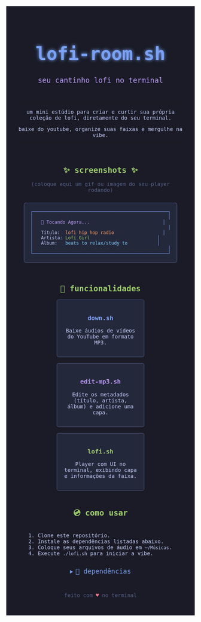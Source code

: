 <div align="center" style="background-color: #1a1b26; color: #c0caf5; font-family: monospace; padding: 2rem;">

<h1 style="color: #7aa2f7; font-size: 3rem; font-weight: bold; text-shadow: 0 0 10px #7aa2f7;">
  lofi-room.sh
</h1>

<p style="color: #bb9af7; font-size: 1.2rem;">
  seu cantinho lofi no terminal
</p>

<br>

---

<p style="color: #c0caf5;">
  um mini estúdio para criar e curtir sua própria coleção de lofi, diretamente do seu terminal.
</p>
<p style="color: #c0caf5;">
  baixe do youtube, organize suas faixas e mergulhe na vibe.
</p>

---

<br>

<h2 style="color: #9ece6a;">✨ screenshots ✨</h2>

<p style="color: #565f89;">(coloque aqui um gif ou imagem do seu player rodando)</p>

<pre style="background-color: #24283b; border: 1px solid #565f89; border-radius: 5px; padding: 1rem; text-align: left; display: inline-block; font-size: 12px;">
<span style="color: #7aa2f7;">┌──────────────────────────────────────────────────┐</span>
<span style="color: #7aa2f7;">│</span>                                                  <span style="color: #7aa2f7;">│</span>
<span style="color: #7aa2f7;">│</span>   <span style="color: #bb9af7;">🎵 Tocando Agora...</span>                           <span style="color: #7aa2f7;">│</span>
<span style="color: #7aa2f7;">│</span>                                                  <span style="color: #7aa2f7;">│</span>
<span style="color: #7aa2f7;">│</span>   <span style="color: #c0caf5;">Título:</span>  <span style="color: #ff9e64;">lofi hip hop radio</span>                  <span style="color: #7aa2f7;">│</span>
<span style="color: #7aa2f7;">│</span>   <span style="color: #c0caf5;">Artista:</span> <span style="color: #9ece6a;">Lofi Girl</span>                         <span style="color: #7aa2f7;">│</span>
<span style="color: #7aa2f7;">│</span>   <span style="color: #c0caf5;">Álbum:</span>   <span style="color: #7dcfff;">beats to relax/study to</span>           <span style="color: #7aa2f7;">│</span>
<span style="color: #7aa2f7;">│</span>                                                  <span style="color: #7aa2f7;">│</span>
<span style="color: #7aa2f7;">└──────────────────────────────────────────────────┘</span>
</pre>

<br>
<br>

<h2 style="color: #9ece6a;">🚀 funcionalidades</h2>

<div style="display: flex; justify-content: center; gap: 1rem; flex-wrap: wrap;">
  <div style="background-color: #24283b; border: 1px solid #565f89; border-radius: 5px; padding: 1rem; width: 200px;">
    <h3 style="color: #7aa2f7;">down.sh</h3>
    <p style="color: #c0caf5;">Baixe áudios de vídeos do YouTube em formato MP3.</p>
  </div>
  <div style="background-color: #24283b; border: 1px solid #565f89; border-radius: 5px; padding: 1rem; width: 200px;">
    <h3 style="color: #bb9af7;">edit-mp3.sh</h3>
    <p style="color: #c0caf5;">Edite os metadados (título, artista, álbum) e adicione uma capa.</p>
  </div>
  <div style="background-color: #24283b; border: 1px solid #565f89; border-radius: 5px; padding: 1rem; width: 200px;">
    <h3 style="color: #9ece6a;">lofi.sh</h3>
    <p style="color: #c0caf5;">Player com UI no terminal, exibindo capa e informações da faixa.</p>
  </div>
</div>

<br>

<h2 style="color: #9ece6a;">💿 como usar</h2>

<ol style="text-align: left; display: inline-block; color: #c0caf5;">
  <li>Clone este repositório.</li>
  <li>Instale as dependências listadas abaixo.</li>
  <li>Coloque seus arquivos de áudio em <code>~/Músicas</code>.</li>
  <li>Execute <code>./lofi.sh</code> para iniciar a vibe.</li>
</ol>

<br>
<br>

<details>
  <summary style="color: #7aa2f7; cursor: pointer;">
    <span style="font-size: 1.1rem;">🔧 dependências</span>
  </summary>
  <ul style="text-align: left; list-style-type: '➤ '; color: #c0caf5; padding-left: 2rem;">
    <li><code>mpv</code> (o player de áudio)</li>
    <li><code>yt-dlp</code> (para baixar do YouTube)</li>
    <li><code>ffmpeg</code> (para edição de metadados e extração de capa)</li>
    <li><code>gum</code> (para a interface no terminal)</li>
    <li><code>chafa</code> (para exibir a arte do álbum no terminal)</li>
    <li><code>jq</code> (para processar dados JSON dos metadados)</li>
    <li><code>dbus-send</code> (para controlar o player)</li>
  </ul>
</details>

<br>
<br>

<p style="color: #565f89;">feito com <span style="color: #f7768e;">♥</span> no terminal</p>

</div>
